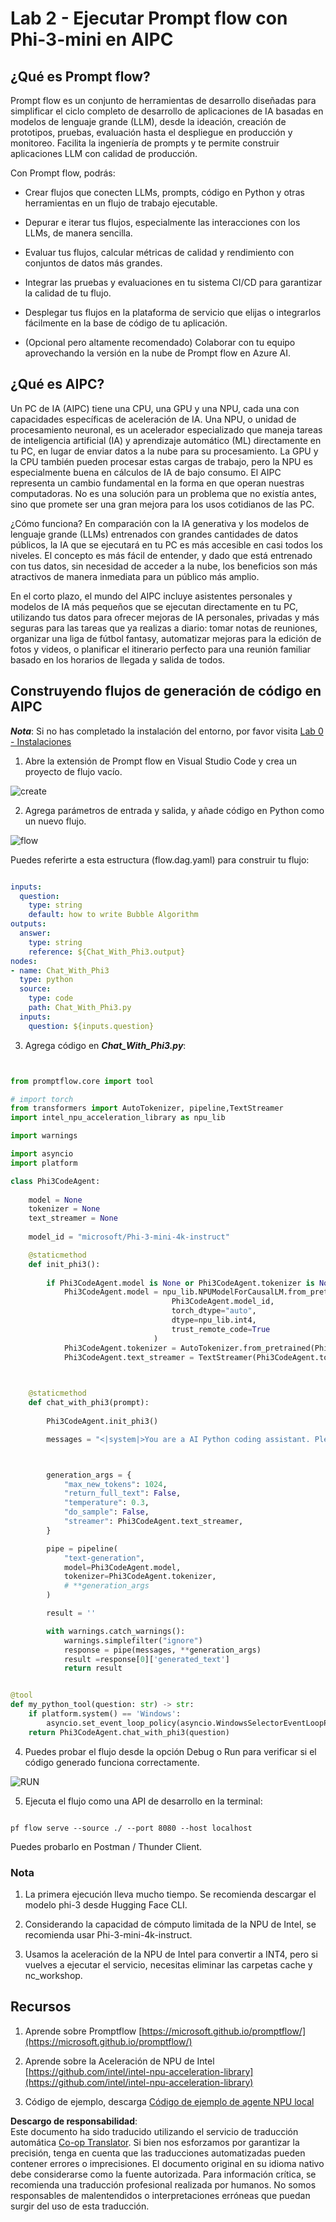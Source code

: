 <!--
CO_OP_TRANSLATOR_METADATA:
{
  "original_hash": "bc29f7fe7fc16bed6932733eac8c81b8",
  "translation_date": "2025-03-27T11:53:16+00:00",
  "source_file": "md\\02.Application\\02.Code\\Phi3\\VSCodeExt\\HOL\\AIPC\\02.PromptflowWithNPU.md",
  "language_code": "es"
}
-->
# **Lab 2 - Ejecutar Prompt flow con Phi-3-mini en AIPC**

## **¿Qué es Prompt flow?**

Prompt flow es un conjunto de herramientas de desarrollo diseñadas para simplificar el ciclo completo de desarrollo de aplicaciones de IA basadas en modelos de lenguaje grande (LLM), desde la ideación, creación de prototipos, pruebas, evaluación hasta el despliegue en producción y monitoreo. Facilita la ingeniería de prompts y te permite construir aplicaciones LLM con calidad de producción.

Con Prompt flow, podrás:

- Crear flujos que conecten LLMs, prompts, código en Python y otras herramientas en un flujo de trabajo ejecutable.

- Depurar e iterar tus flujos, especialmente las interacciones con los LLMs, de manera sencilla.

- Evaluar tus flujos, calcular métricas de calidad y rendimiento con conjuntos de datos más grandes.

- Integrar las pruebas y evaluaciones en tu sistema CI/CD para garantizar la calidad de tu flujo.

- Desplegar tus flujos en la plataforma de servicio que elijas o integrarlos fácilmente en la base de código de tu aplicación.

- (Opcional pero altamente recomendado) Colaborar con tu equipo aprovechando la versión en la nube de Prompt flow en Azure AI.

## **¿Qué es AIPC?**

Un PC de IA (AIPC) tiene una CPU, una GPU y una NPU, cada una con capacidades específicas de aceleración de IA. Una NPU, o unidad de procesamiento neuronal, es un acelerador especializado que maneja tareas de inteligencia artificial (IA) y aprendizaje automático (ML) directamente en tu PC, en lugar de enviar datos a la nube para su procesamiento. La GPU y la CPU también pueden procesar estas cargas de trabajo, pero la NPU es especialmente buena en cálculos de IA de bajo consumo. El AIPC representa un cambio fundamental en la forma en que operan nuestras computadoras. No es una solución para un problema que no existía antes, sino que promete ser una gran mejora para los usos cotidianos de las PC.

¿Cómo funciona? En comparación con la IA generativa y los modelos de lenguaje grande (LLMs) entrenados con grandes cantidades de datos públicos, la IA que se ejecutará en tu PC es más accesible en casi todos los niveles. El concepto es más fácil de entender, y dado que está entrenado con tus datos, sin necesidad de acceder a la nube, los beneficios son más atractivos de manera inmediata para un público más amplio.

En el corto plazo, el mundo del AIPC incluye asistentes personales y modelos de IA más pequeños que se ejecutan directamente en tu PC, utilizando tus datos para ofrecer mejoras de IA personales, privadas y más seguras para las tareas que ya realizas a diario: tomar notas de reuniones, organizar una liga de fútbol fantasy, automatizar mejoras para la edición de fotos y videos, o planificar el itinerario perfecto para una reunión familiar basado en los horarios de llegada y salida de todos.

## **Construyendo flujos de generación de código en AIPC**

***Nota***: Si no has completado la instalación del entorno, por favor visita [Lab 0 - Instalaciones](./01.Installations.md)

1. Abre la extensión de Prompt flow en Visual Studio Code y crea un proyecto de flujo vacío.

![create](../../../../../../../../../translated_images/pf_create.d6172d8277a78a7fa82cd6ff727ed44e037fa78b662f1f62d5963f36d712d229.es.png)

2. Agrega parámetros de entrada y salida, y añade código en Python como un nuevo flujo.

![flow](../../../../../../../../../translated_images/pf_flow.d5646a323fb7f444c0b98b4521057a592325c583e7ba18bc31500bc0415e9ef3.es.png)

Puedes referirte a esta estructura (flow.dag.yaml) para construir tu flujo:

```yaml

inputs:
  question:
    type: string
    default: how to write Bubble Algorithm
outputs:
  answer:
    type: string
    reference: ${Chat_With_Phi3.output}
nodes:
- name: Chat_With_Phi3
  type: python
  source:
    type: code
    path: Chat_With_Phi3.py
  inputs:
    question: ${inputs.question}


```

3. Agrega código en ***Chat_With_Phi3.py***:

```python


from promptflow.core import tool

# import torch
from transformers import AutoTokenizer, pipeline,TextStreamer
import intel_npu_acceleration_library as npu_lib

import warnings

import asyncio
import platform

class Phi3CodeAgent:
    
    model = None
    tokenizer = None
    text_streamer = None
    
    model_id = "microsoft/Phi-3-mini-4k-instruct"

    @staticmethod
    def init_phi3():
        
        if Phi3CodeAgent.model is None or Phi3CodeAgent.tokenizer is None or Phi3CodeAgent.text_streamer is None:
            Phi3CodeAgent.model = npu_lib.NPUModelForCausalLM.from_pretrained(
                                    Phi3CodeAgent.model_id,
                                    torch_dtype="auto",
                                    dtype=npu_lib.int4,
                                    trust_remote_code=True
                                )
            Phi3CodeAgent.tokenizer = AutoTokenizer.from_pretrained(Phi3CodeAgent.model_id)
            Phi3CodeAgent.text_streamer = TextStreamer(Phi3CodeAgent.tokenizer, skip_prompt=True)

    

    @staticmethod
    def chat_with_phi3(prompt):
        
        Phi3CodeAgent.init_phi3()

        messages = "<|system|>You are a AI Python coding assistant. Please help me to generate code in Python.The answer only genertated Python code, but any comments and instructions do not need to be generated<|end|><|user|>" + prompt +"<|end|><|assistant|>"



        generation_args = {
            "max_new_tokens": 1024,
            "return_full_text": False,
            "temperature": 0.3,
            "do_sample": False,
            "streamer": Phi3CodeAgent.text_streamer,
        }

        pipe = pipeline(
            "text-generation",
            model=Phi3CodeAgent.model,
            tokenizer=Phi3CodeAgent.tokenizer,
            # **generation_args
        )

        result = ''

        with warnings.catch_warnings():
            warnings.simplefilter("ignore")
            response = pipe(messages, **generation_args)
            result =response[0]['generated_text']
            return result


@tool
def my_python_tool(question: str) -> str:
    if platform.system() == 'Windows':
        asyncio.set_event_loop_policy(asyncio.WindowsSelectorEventLoopPolicy())
    return Phi3CodeAgent.chat_with_phi3(question)


```

4. Puedes probar el flujo desde la opción Debug o Run para verificar si el código generado funciona correctamente.

![RUN](../../../../../../../../../translated_images/pf_run.d918637dc00f61e9bdeec37d4cc9646f77d270ac9203bcce13569f3157202b6e.es.png)

5. Ejecuta el flujo como una API de desarrollo en la terminal:

```

pf flow serve --source ./ --port 8080 --host localhost   

```

Puedes probarlo en Postman / Thunder Client.

### **Nota**

1. La primera ejecución lleva mucho tiempo. Se recomienda descargar el modelo phi-3 desde Hugging Face CLI.

2. Considerando la capacidad de cómputo limitada de la NPU de Intel, se recomienda usar Phi-3-mini-4k-instruct.

3. Usamos la aceleración de la NPU de Intel para convertir a INT4, pero si vuelves a ejecutar el servicio, necesitas eliminar las carpetas cache y nc_workshop.

## **Recursos**

1. Aprende sobre Promptflow [https://microsoft.github.io/promptflow/](https://microsoft.github.io/promptflow/)

2. Aprende sobre la Aceleración de NPU de Intel [https://github.com/intel/intel-npu-acceleration-library](https://github.com/intel/intel-npu-acceleration-library)

3. Código de ejemplo, descarga [Código de ejemplo de agente NPU local](../../../../../../../../../code/07.Lab/01/AIPC)

**Descargo de responsabilidad**:  
Este documento ha sido traducido utilizando el servicio de traducción automática [Co-op Translator](https://github.com/Azure/co-op-translator). Si bien nos esforzamos por garantizar la precisión, tenga en cuenta que las traducciones automatizadas pueden contener errores o imprecisiones. El documento original en su idioma nativo debe considerarse como la fuente autorizada. Para información crítica, se recomienda una traducción profesional realizada por humanos. No somos responsables de malentendidos o interpretaciones erróneas que puedan surgir del uso de esta traducción.